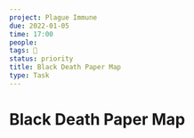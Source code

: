 ```yaml
---
project: Plague Immune
due: 2022-01-05
time: 17:00
people:
tags: 🧨
status: priority
title: Black Death Paper Map
type: Task
---
```


# Black Death Paper Map
